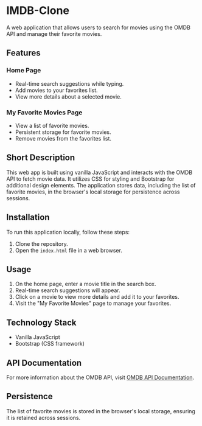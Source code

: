 # IMDB-Clone

A web application that allows users to search for movies using the OMDB API and manage their favorite movies.

## Features

### Home Page

- Real-time search suggestions while typing.
- Add movies to your favorites list.
- View more details about a selected movie.

### My Favorite Movies Page

- View a list of favorite movies.
- Persistent storage for favorite movies.
- Remove movies from the favorites list.

## Short Description

This web app is built using vanilla JavaScript and interacts with the OMDB API to fetch movie data. It utilizes CSS for styling and Bootstrap for additional design elements. The application stores data, including the list of favorite movies, in the browser's local storage for persistence across sessions.

## Installation

To run this application locally, follow these steps:

1. Clone the repository.
2. Open the `index.html` file in a web browser.

## Usage

1. On the home page, enter a movie title in the search box.
2. Real-time search suggestions will appear.
3. Click on a movie to view more details and add it to your favorites.
4. Visit the "My Favorite Movies" page to manage your favorites.

## Technology Stack

- Vanilla JavaScript
- Bootstrap (CSS framework)

## API Documentation

For more information about the OMDB API, visit [OMDB API Documentation](https://www.omdbapi.com/documentation).

## Persistence

The list of favorite movies is stored in the browser's local storage, ensuring it is retained across sessions.




